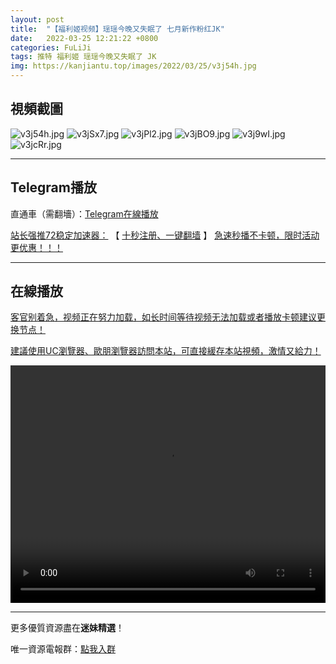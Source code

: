 ```yaml
---
layout: post
title:  "【福利姬视频】瑶瑶今晚又失眠了 七月新作粉红JK"
date:   2022-03-25 12:21:22 +0800
categories: FuLiJi
tags: 推特 福利姬 瑶瑶今晚又失眠了 JK
img: https://kanjiantu.top/images/2022/03/25/v3j54h.jpg
---
```



## 視頻截圖

![v3j54h.jpg](https://kanjiantu.top/images/2022/03/25/v3j54h.jpg)
![v3jSx7.jpg](https://kanjiantu.top/images/2022/03/25/v3jSx7.jpg)
![v3jPl2.jpg](https://kanjiantu.top/images/2022/03/25/v3jPl2.jpg)
![v3jBO9.jpg](https://kanjiantu.top/images/2022/03/25/v3jBO9.jpg)
![v3j9wI.jpg](https://kanjiantu.top/images/2022/03/25/v3j9wI.jpg)
![v3jcRr.jpg](https://kanjiantu.top/images/2022/03/25/v3jcRr.jpg)

* * *
## Telegram播放

直通車（需翻墻）：[Telegram在線播放](https://t.me/mimeijingxuan/113)

<u>站长强推72稳定加速器：</u> 【 [十秒注册、一键翻墙](https://www.mimei.blog/skip/vpn.html) 】
<u>  急速秒播不卡顿，限时活动更优惠！！！</u>
* * *
## 在線播放
<u>客官别着急，视频正在努力加载，如长时间等待视频无法加载或者播放卡顿建议更换节点！</u>

<u>建議使用UC瀏覽器、歐朋瀏覽器訪問本站，可直接緩存本站視頻，激情又給力！</u>
<center><video src="https://cdn.publer.io/uploads/videos/62471272db2797357edec398/91e7c4f1a6960da7a1187a211a2f8d78.mp4" width="100%" height="380px" controls="controls"></video></center>


* * *
更多優質資源盡在**迷妹精選**！

唯一資源電報群：[點我入群](https://t.me/mimeijingxuan)


